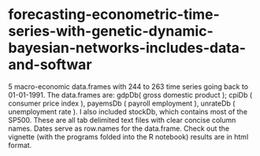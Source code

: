 # forecasting-econometric-time-series-with-genetic-dynamic-bayesian-networks-includes-data-and-softwar
5 macro-economic data.frames with 244 to 263 time series going back to 01-01-1991. 
The data.frames are: gdpDb( gross domestic product ); cpiDb ( consumer price index ), payemsDb ( payroll employment ), unrateDb ( unemployment rate ). I also included stockDb, which contains most of the SP500. 
These are all tab delimited text files with clear concise column names. Dates serve as row.names for the data.frame. 
Check out the vignette (with the programs folded into the R notebook) results are in html format.

